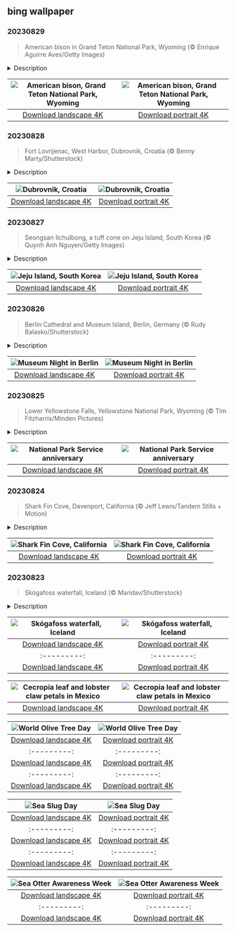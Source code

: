 ## bing wallpaper

### 20230829

> American bison in Grand Teton National Park, Wyoming (© Enrique Aguirre Aves/Getty Images)

<details>
<summary>Description</summary>

> The bison is a majestic, massive creature, a true emblem of the American frontier spirit. These sturdy animals roamed North America's prairies for thousands of years in numbers estimated to be as high as 60 million. But settlement of the American West caused habitat loss, and that, combined with overhunting, nearly wiped out the species altogether by the end of the 19th century. Ranchers, conservationists, Native American tribes, and politicians worked to save the bison and today, nearly 500,000 bison can be found in North America. About 15,000 animals are in free-roaming herds that graze on US public lands, like the bison in today's image, shown at Grand Teton National Park in Wyoming.
> 
> For such large animals, bison are surprisingly agile. They're nearly 7 feet tall at their hump and weigh up to 2,000 pounds, but they can run up to 35 miles per hour, jump high fences, and are strong swimmers. In 2016, President Barack Obama paid tribute to these proud beasts by signing the Bison Legacy Act, naming bison the national mammal of the United States.
> 
> 

</details>

| ![American bison, Grand Teton National Park, Wyoming](https://cn.bing.com/th?id=OHR.TetonBison_EN-US5358590688_UHD.jpg&pid=hp&w=400&h=224&rs=1&c=4) | ![American bison, Grand Teton National Park, Wyoming](https://cn.bing.com/th?id=OHR.TetonBison_EN-US5358590688_1080x1920.jpg&pid=hp&w=155&h=315&rs=1&c=4) |
|:---------:|:---------:|
| [Download landscape 4K](https://cn.bing.com/th?id=OHR.TetonBison_EN-US5358590688_UHD.jpg) | [Download portrait 4K](https://cn.bing.com/th?id=OHR.TetonBison_EN-US5358590688_1080x1920.jpg) |

### 20230828

> Fort Lovrijenac, West Harbor, Dubrovnik, Croatia (© Benny Marty/Shutterstock)

<details>
<summary>Description</summary>

> Though you might instinctively watch out for invading fleets or dragons overhead, you're more likely to encounter a tourist than a Lannister in the Croatian city of Dubrovnik. As you may know, 'Game of Thrones' filmed here frequently throughout the run of the show, and you can scarcely blame them; Dubrovnik's Old Town is one of the best-preserved medieval cities in the world. For centuries it flourished as the Republic of Ragusa, maintaining independence through diplomacy and robust trade networks. This 'Pearl of the Adriatic' has withstood military bombardments and devastating earthquakes, yet the city has always rebuilt and persevered. While pop culture, history, and UNESCO World Heritage Site status are all big draws, they might be too effective: A recent report estimated that in 2019 there were 36 tourists for every resident.
> 
> 
> 
> 

</details>

| ![Dubrovnik, Croatia](https://cn.bing.com/th?id=OHR.DubrovnikHarbor_EN-US2498064362_UHD.jpg&pid=hp&w=400&h=224&rs=1&c=4) | ![Dubrovnik, Croatia](https://cn.bing.com/th?id=OHR.DubrovnikHarbor_EN-US2498064362_1080x1920.jpg&pid=hp&w=155&h=315&rs=1&c=4) |
|:---------:|:---------:|
| [Download landscape 4K](https://cn.bing.com/th?id=OHR.DubrovnikHarbor_EN-US2498064362_UHD.jpg) | [Download portrait 4K](https://cn.bing.com/th?id=OHR.DubrovnikHarbor_EN-US2498064362_1080x1920.jpg) |

### 20230827

> Seongsan Ilchulbong, a tuff cone on Jeju Island, South Korea (© Quynh Anh Nguyen/Getty Images)

<details>
<summary>Description</summary>

> The South Korean island of Jeju is full of wonders. If you don't have a chance to visit its volcanic landscape, ancient stone statues, waterfalls, and rocky coastline, you can dive into the island's fascinating chronicles from the comfort of your computer. The star of today's image, Seongsan Ilchulbong (Sunrise Peak), is the island's rare tuff cone formation, created by an underwater volcanic eruption about 5,000 years ago. Tuff cones are also called ash cones, referring to the accumulated ash settling in a cone formation after the lava's forceful explosion. Seongsan Ilchulbong was added to the UNESCO World Natural Heritage List in 2007.
> 
> 
> 
> 

</details>

| ![Jeju Island, South Korea](https://cn.bing.com/th?id=OHR.JejuIsland_EN-US2402698261_UHD.jpg&pid=hp&w=400&h=224&rs=1&c=4) | ![Jeju Island, South Korea](https://cn.bing.com/th?id=OHR.JejuIsland_EN-US2402698261_1080x1920.jpg&pid=hp&w=155&h=315&rs=1&c=4) |
|:---------:|:---------:|
| [Download landscape 4K](https://cn.bing.com/th?id=OHR.JejuIsland_EN-US2402698261_UHD.jpg) | [Download portrait 4K](https://cn.bing.com/th?id=OHR.JejuIsland_EN-US2402698261_1080x1920.jpg) |

### 20230826

> Berlin Cathedral and Museum Island, Berlin, Germany (© Rudy Balasko/Shutterstock)

<details>
<summary>Description</summary>

> As the summer is fading away, we find ourselves reminiscing about vacations and long hours of lively evenings. But let's not bury the picnic days just yet! There is plenty to look forward to, especially if you are in Berlin. The Long Night of Museums only happens once a year—on the last Saturday of August since 1997—but it shakes up Museum Island and the rest of the German capital. The event series is more than a peaceful appreciation of artifacts—quite the opposite—you can expect music, talks, workshops, cocktails, dance, and more from 6 PM into the small hours of the morning. Featured in today's image, Museum Island—embraced by the Spree River—is listed as a UNESCO World Heritage Site, and it is home to a museum quintet: Altes, Bode, Pergamon, and Neues Museums, and Alte Nationalgalerie.
> 
> 
> 
> 

</details>

| ![Museum Night in Berlin](https://cn.bing.com/th?id=OHR.MuseumIsland_EN-US2197808554_UHD.jpg&pid=hp&w=400&h=224&rs=1&c=4) | ![Museum Night in Berlin](https://cn.bing.com/th?id=OHR.MuseumIsland_EN-US2197808554_1080x1920.jpg&pid=hp&w=155&h=315&rs=1&c=4) |
|:---------:|:---------:|
| [Download landscape 4K](https://cn.bing.com/th?id=OHR.MuseumIsland_EN-US2197808554_UHD.jpg) | [Download portrait 4K](https://cn.bing.com/th?id=OHR.MuseumIsland_EN-US2197808554_1080x1920.jpg) |

### 20230825

> Lower Yellowstone Falls, Yellowstone National Park, Wyoming (© Tim Fitzharris/Minden Pictures)

<details>
<summary>Description</summary>

> Though summer is winding down, it's not too late to pack some gear and head into the great outdoors. Unsure where to go? Look no further than our 63 national parks, which exist thanks to the National Park Service, created on this day in 1916 by President Woodrow Wilson. He ordered the service to preserve the landscape, wildlife, and history of the parks 'in such manner and by such means as will leave them unimpaired for the enjoyment of future generations.' In other words, the park service was established for all of us! Just make sure that whether you're visiting the islands of American Samoa, the glaciers of the North Cascades, the waterways of the Everglades, or the 308-foot Lower Falls of Yellowstone in today's image, that you explore them with care and appreciation so that they can be preserved for centuries to come.
> 
> 
> 
> 

</details>

| ![National Park Service anniversary](https://cn.bing.com/th?id=OHR.YellowstoneFalls_EN-US1964232839_UHD.jpg&pid=hp&w=400&h=224&rs=1&c=4) | ![National Park Service anniversary](https://cn.bing.com/th?id=OHR.YellowstoneFalls_EN-US1964232839_1080x1920.jpg&pid=hp&w=155&h=315&rs=1&c=4) |
|:---------:|:---------:|
| [Download landscape 4K](https://cn.bing.com/th?id=OHR.YellowstoneFalls_EN-US1964232839_UHD.jpg) | [Download portrait 4K](https://cn.bing.com/th?id=OHR.YellowstoneFalls_EN-US1964232839_1080x1920.jpg) |

### 20230824

> Shark Fin Cove, Davenport, California (© Jeff Lewis/Tandem Stills + Motion)

<details>
<summary>Description</summary>

> Shark Fin Cove, also known as Shark Tooth Beach, is nestled in a cove in the tiny town of Davenport on California's Central Coast. The cove is a coastal gem known for its stunning sea stack—a vertical rock formation that resembles a shark's fin. The fin used to be connected to the mudstone cliff that surrounds the beach. Over time, the relentless crashing waves and strong winds slowly eroded the rock formation. Shark Fin Cove is visible from Highway 1, where travelers can stop and look at the expansive Pacific Ocean views.
> 
> 
> 
> 

</details>

| ![Shark Fin Cove, California](https://cn.bing.com/th?id=OHR.SharkFinCove_EN-US1070740515_UHD.jpg&pid=hp&w=400&h=224&rs=1&c=4) | ![Shark Fin Cove, California](https://cn.bing.com/th?id=OHR.SharkFinCove_EN-US1070740515_1080x1920.jpg&pid=hp&w=155&h=315&rs=1&c=4) |
|:---------:|:---------:|
| [Download landscape 4K](https://cn.bing.com/th?id=OHR.SharkFinCove_EN-US1070740515_UHD.jpg) | [Download portrait 4K](https://cn.bing.com/th?id=OHR.SharkFinCove_EN-US1070740515_1080x1920.jpg) |

### 20230823

> Skógafoss waterfall, Iceland (© Maridav/Shutterstock)

<details>
<summary>Description</summary>

> Behold Skógafoss, one of Iceland’s largest waterfalls. This powerful cascade measures 82 feet across and drops 200 feet over what were once the sea cliffs of the country’s southern coast. The coastline receded seaward, but the cliffs remained, leaving behind this natural wonder, powered by water from two glaciers. Skógafoss, which translates as 'forest waterfall,' is frequently graced with single or double rainbows, formed by the refraction of sunlight through the mist. Legend has it that a treasure chest is hidden behind Skógafoss, left there by a Viking settler named Prasi Porolfsson.
> 
> The waterfall has appeared on the big screen, in 'Thor: The Dark World' and the Bollywood movie 'Dilwale,' as well as on TV in the final season of 'Game of Thrones.' The Skógar Museum, which offers insights into Iceland's cultural heritage, sits near the waterfall in Skógar village.
> 
> 

</details>

| ![Skógafoss waterfall, Iceland](https://cn.bing.com/th?id=OHR.SkogafossWaterfall_EN-US0919190171_UHD.jpg&pid=hp&w=400&h=224&rs=1&c=4) | ![Skógafoss waterfall, Iceland](https://cn.bing.com/th?id=OHR.SkogafossWaterfall_EN-US0919190171_1080x1920.jpg&pid=hp&w=155&h=315&rs=1&c=4) |
|:---------:|:---------:|
| [Download landscape 4K](https://cn.bing.com/th?id=OHR.SkogafossWaterfall_EN-US0919190171_UHD.jpg) | [Download portrait 4K](https://cn.bing.com/th?id=OHR.SkogafossWaterfall_EN-US0919190171_1080x1920.jpg) |wnload portrait 4K](https://cn.bing.com/th?id=OHR.NakupendaBeach_EN-US3130365422_1080x1920.jpg) |080x1920.jpg) |94011_1080x1920.jpg) |load landscape 4K](https://cn.bing.com/th?id=OHR.StonehengeSalisbury_EN-US1337618356_UHD.jpg) | [Download portrait 4K](https://cn.bing.com/th?id=OHR.StonehengeSalisbury_EN-US1337618356_1080x1920.jpg) | | [Download portrait 4K](https://cn.bing.com/th?id=OHR.EagleTree_EN-US8588984234_1080x1920.jpg) |d portrait 4K](https://cn.bing.com/th?id=OHR.SurfSanDiego_EN-US0761983664_1080x1920.jpg) |?id=OHR.CormorantBridge_EN-US1902862286_1080x1920.jpg) |om/th?id=OHR.AmericanWetlands_EN-US1844827155_1080x1920.jpg&pid=hp&w=155&h=315&rs=1&c=4) |
|:---------:|:---------:|
| [Download landscape 4K](https://cn.bing.com/th?id=OHR.AmericanWetlands_EN-US1844827155_UHD.jpg) | [Download portrait 4K](https://cn.bing.com/th?id=OHR.AmericanWetlands_EN-US1844827155_1080x1920.jpg) |9784_UHD.jpg) | [Download portrait 4K](https://cn.bing.com/th?id=OHR.RedPlanetDay_EN-US9693219784_1080x1920.jpg) |r claw is often cultivated as an ornamental plant for tropical gardens. Gardeners looking to attract birds love the Heliconia because its plentiful nectar draws hummingbirds to its downward-facing flowers. Those same flowers have special recognition in Bolivia as 'patujú,' the national flower, which appears on one of the country's flags.
> 
> 

</details>

| ![Cecropia leaf and lobster claw petals in Mexico](https://cn.bing.com/th?id=OHR.Cecropia_EN-US9602789937_UHD.jpg&pid=hp&w=400&h=224&rs=1&c=4) | ![Cecropia leaf and lobster claw petals in Mexico](https://cn.bing.com/th?id=OHR.Cecropia_EN-US9602789937_1080x1920.jpg&pid=hp&w=155&h=315&rs=1&c=4) |
|:---------:|:---------:|
| [Download landscape 4K](https://cn.bing.com/th?id=OHR.Cecropia_EN-US9602789937_UHD.jpg) | [Download portrait 4K](https://cn.bing.com/th?id=OHR.Cecropia_EN-US9602789937_1080x1920.jpg) |though olive trees do not grow very tall, usually no more than 30 feet, they live a very long time. One of the oldest known trees in the world, in Portugal, is believed to be 3,350 years old. Many live for millennia, their trunks growing thick and gnarled, and their branches bearing fruit century after century. As civilizations rise and fall around them, these hardy trees remain resilient and steadfast.
> 
> 

</details>

| ![World Olive Tree Day](https://cn.bing.com/th?id=OHR.OliveTreeDay_EN-US9460125670_UHD.jpg&pid=hp&w=400&h=224&rs=1&c=4) | ![World Olive Tree Day](https://cn.bing.com/th?id=OHR.OliveTreeDay_EN-US9460125670_1080x1920.jpg&pid=hp&w=155&h=315&rs=1&c=4) |
|:---------:|:---------:|
| [Download landscape 4K](https://cn.bing.com/th?id=OHR.OliveTreeDay_EN-US9460125670_UHD.jpg) | [Download portrait 4K](https://cn.bing.com/th?id=OHR.OliveTreeDay_EN-US9460125670_1080x1920.jpg) |pid=hp&w=155&h=315&rs=1&c=4) |
|:---------:|:---------:|
| [Download landscape 4K](https://cn.bing.com/th?id=OHR.MonksMound_EN-US9323884241_UHD.jpg) | [Download portrait 4K](https://cn.bing.com/th?id=OHR.MonksMound_EN-US9323884241_1080x1920.jpg) |](https://cn.bing.com/th?id=OHR.Calacas_EN-US6430903741_UHD.jpg) | [Download portrait 4K](https://cn.bing.com/th?id=OHR.Calacas_EN-US6430903741_1080x1920.jpg) |.com/th?id=OHR.SealRiver_EN-US6267835630_1080x1920.jpg&pid=hp&w=155&h=315&rs=1&c=4) |
|:---------:|:---------:|
| [Download landscape 4K](https://cn.bing.com/th?id=OHR.SealRiver_EN-US6267835630_UHD.jpg) | [Download portrait 4K](https://cn.bing.com/th?id=OHR.SealRiver_EN-US6267835630_1080x1920.jpg) |e a more fitting name. Someone call Terry.
> 
> 

</details>

| ![Sea Slug Day](https://cn.bing.com/th?id=OHR.SeaAngel_EN-US5531672696_UHD.jpg&pid=hp&w=400&h=224&rs=1&c=4) | ![Sea Slug Day](https://cn.bing.com/th?id=OHR.SeaAngel_EN-US5531672696_1080x1920.jpg&pid=hp&w=155&h=315&rs=1&c=4) |
|:---------:|:---------:|
| [Download landscape 4K](https://cn.bing.com/th?id=OHR.SeaAngel_EN-US5531672696_UHD.jpg) | [Download portrait 4K](https://cn.bing.com/th?id=OHR.SeaAngel_EN-US5531672696_1080x1920.jpg) |OHR.DarkSkyAcadia_EN-US6966527964_1080x1920.jpg) |.bing.com/th?id=OHR.GoldenJellyfish_EN-US6743816471_1080x1920.jpg&pid=hp&w=155&h=315&rs=1&c=4) |
|:---------:|:---------:|
| [Download landscape 4K](https://cn.bing.com/th?id=OHR.GoldenJellyfish_EN-US6743816471_UHD.jpg) | [Download portrait 4K](https://cn.bing.com/th?id=OHR.GoldenJellyfish_EN-US6743816471_1080x1920.jpg) |ng.com/th?id=OHR.LastDollarRoad_EN-US7923638318_UHD.jpg&pid=hp&w=400&h=224&rs=1&c=4) | ![First day of autumn](https://cn.bing.com/th?id=OHR.LastDollarRoad_EN-US7923638318_1080x1920.jpg&pid=hp&w=155&h=315&rs=1&c=4) |
|:---------:|:---------:|
| [Download landscape 4K](https://cn.bing.com/th?id=OHR.LastDollarRoad_EN-US7923638318_UHD.jpg) | [Download portrait 4K](https://cn.bing.com/th?id=OHR.LastDollarRoad_EN-US7923638318_1080x1920.jpg) |ppers who hunted otters to near extinction before they were protected by law. Although sea otter populations have rebounded, they are still considered endangered. Otters live along the Pacific Coast of North America, from California up to Alaska. Although they can walk on land, they almost never find the need or desire to, even when it's nap time. When they're ready for a snooze, they'll raft up, wrap themselves in a strand of kelp to keep them from drifting away, and recline on the world's biggest waterbed.

</details>

| ![Sea Otter Awareness Week](https://cn.bing.com/th?id=OHR.SitkaOtters_EN-US7714053956_UHD.jpg&pid=hp&w=400&h=224&rs=1&c=4) | ![Sea Otter Awareness Week](https://cn.bing.com/th?id=OHR.SitkaOtters_EN-US7714053956_1080x1920.jpg&pid=hp&w=155&h=315&rs=1&c=4) |
|:---------:|:---------:|
| [Download landscape 4K](https://cn.bing.com/th?id=OHR.SitkaOtters_EN-US7714053956_UHD.jpg) | [Download portrait 4K](https://cn.bing.com/th?id=OHR.SitkaOtters_EN-US7714053956_1080x1920.jpg) |oo_EN-US7569665443_UHD.jpg&pid=hp&w=400&h=224&rs=1&c=4) | ![World Bamboo Day](https://cn.bing.com/th?id=OHR.ArashiyamaBamboo_EN-US7569665443_1080x1920.jpg&pid=hp&w=155&h=315&rs=1&c=4) |
|:---------:|:---------:|
| [Download landscape 4K](https://cn.bing.com/th?id=OHR.ArashiyamaBamboo_EN-US7569665443_UHD.jpg) | [Download portrait 4K](https://cn.bing.com/th?id=OHR.ArashiyamaBamboo_EN-US7569665443_1080x1920.jpg) |